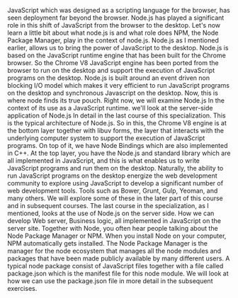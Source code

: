 JavaScript which was designed as a scripting language for the browser, has seen deployment far beyond the browser. Node.js has played a significant role in this shift of JavaScript from the browser to the desktop. Let's now learn a little bit about what node.js is and what role does NPM, the Node Package Manager, play in the context of node.js. Node.js as I mentioned earlier, allows us to bring the power of JavaScript to the desktop. Node.js is based on the JavaScript runtime engine that has been built for the Chrome browser. So the Chrome V8 JavaScript engine has been ported from the browser to run on the desktop and support the execution of JavaScript programs on the desktop. Node.js is built around an event driven non blocking I/O model which makes it very efficient to run JavaScript programs on the desktop and synchronous Javascript on the desktop. Now, this is where node finds its true pouch. Right now, we will examine Node.js In the context of its use as a JavaScript runtime. we'll look at the server-side application of Node.js In detail in the last course of this specialization. This is the typical architecture of Node.js. So in this, the Chrome V8 engine is at the bottom layer together with libuv forms, the layer that interacts with the underlying computer system to support the execution of JavaScript programs. On top of it, we have Node Bindings which are also implemented in C++. At the top layer, you have the Node.js and standard library which are all implemented in JavaScript, and this is what enables us to write JavaScript programs and run them on the desktop. Naturally, the ability to run JavaScript programs on the desktop energize the web development community to explore using JavaScript to develop a significant number of web development tools. Tools such as Bower, Grunt, Gulp, Yeoman, and many others. We will explore some of these in the later part of this course and in subsequent courses. The last course in the specialization, as I mentioned, looks at the use of Node.js on the server side. How we can develop Web server, Business logic, all implemented in JavaScript on the server site. Together with Node, you often hear people talking about the Node Package Manager or NPM. When you install Node on your computer, NPM automatically gets installed. The Node Package Manager is the manager for the node ecosystem that manages all the node modules and packages that have been made publicly available by many different users. A typical node package consist of JavaScript files together with a file called package.json which is the manifest file for this node module. We will look at how we can use the package.json file in more detail in the subsequent exercises. 